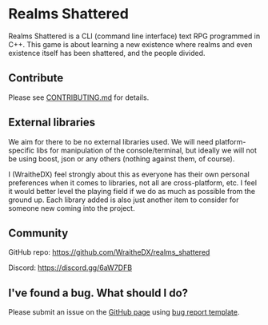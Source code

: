 # Realms Shattered

  Realms Shattered is a CLI (command line interface) text RPG programmed in C++. This game is about learning a new existence where realms and even existence itself has been shattered, and the people divided.

## Contribute

 Please see [CONTRIBUTING.md](https://github.com/WraitheDX/realms_shattered/blob/master/docs/contributing.md) for details.

## External libraries

  We aim for there to be no external libraries used. We will need platform-specific libs for manipulation of the console/terminal, but ideally we will not be using boost, json or any others (nothing against them, of course).

  I (WraitheDX) feel strongly about this as everyone has their own personal preferences when it comes to libraries, not all are cross-platform, etc. I feel it would better level the playing field if we do as much as possible from the ground up. Each library added is also just another item to consider for someone new coming into the project.

## Community

GitHub repo: https://github.com/WraitheDX/realms_shattered

Discord: https://discord.gg/6aW7DFB

## I've found a bug. What should I do?

Please submit an issue on the [GitHub page](https://github.com/WraitheDX/realms_shattered/issues) using [bug report template](https://github.com/WraitheDX/realms_shattered/blob/master/docs/bug_report_template.md).
